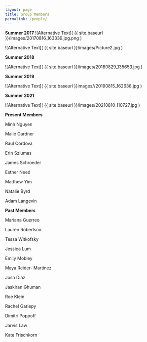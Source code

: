 ```yaml
---
layout: page
title: Group Members
permalink: /people/
---
```

**Summer 2017**
![Alternative Text]( {{ site.baseurl }}/images/20170816_163339.jpg.png )


![Alternative Text]( {{ site.baseurl }}/images/Picture2.jpg )

**Summer 2018**

![Alternative Text]( {{ site.baseurl }}/images/20180829_135653.jpg )

**Summer 2019**

![Alternative Text]( {{ site.baseurl }}images//20190815_162638.jpg )


**Summer 2021**

![Alternative Text]( {{ site.baseurl }}/images/20210810_110727.jpg )

**Present  Members**

Minh Nguyen

Maile Gardner

Raul Cordova

Erin Szlumas

James Schroeder

Esther Need

Matthew Yim

Natalie Byrd

Adam Langevin


**Past Members**

Mariana Guerreo

Lauren Robertson

Tessa Witkofsky

Jessica Lum

Emily Mobley

Maya Reider- Martinez

Josh Diaz

Jaskiran Ghuman

Roe Klein

Rachel Gariepy

Dimitri Poppoff

Jarvis Law

Kate Frischkorn 
